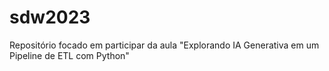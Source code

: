 # sdw2023
Repositório focado em participar da aula "Explorando IA Generativa em um Pipeline de ETL com Python"
